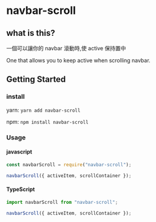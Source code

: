 # navbar-scroll

## what is this?

一個可以讓你的 navbar 滾動時,使 active 保持置中

One that allows you to keep active when scrolling navbar.

## Getting Started

### install

yarn: `yarn add navbar-scroll`

npm: `npm install navbar-scroll`

### Usage

#### javascript

```javascript
const navbarScroll = require("navbar-scroll");

navbarScroll({ activeItem, scrollContainer });
```

#### TypeScript

```typescript
import navbarScroll from "navbar-scroll";

navbarScroll({ activeItem, scrollContainer });
```
